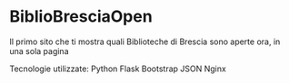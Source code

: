 # BiblioBresciaOpen
Il primo sito che ti mostra quali Biblioteche di Brescia sono aperte ora, in una sola pagina

Tecnologie utilizzate:
Python
Flask
Bootstrap
JSON
Nginx
